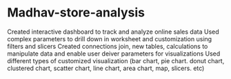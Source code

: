 # Madhav-store-analysis
Created interactive dashboard to track and analyze online sales data
Used complex parameters to drill down in worksheet and customization using filters and slicers
Created connections join, new tables, calculations to manipulate data and enable user deiver parameters for visualizations
Used different types of customized visualization (bar chart, pie chart. donut chart, clustered chart, scatter chart, line chart, area chart, map, slicers. etc)
